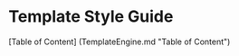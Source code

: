 Template Style Guide
====================


[Table of Content] (TemplateEngine.md "Table of Content")
